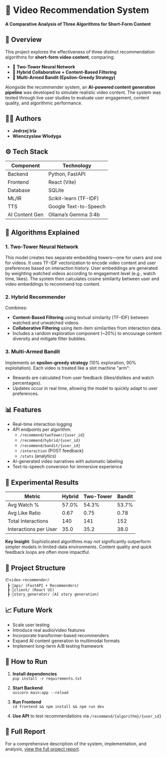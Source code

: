 # 🎥 Video Recommendation System

**A Comparative Analysis of Three Algorithms for Short-Form Content**

## 📌 Overview

This project explores the effectiveness of three distinct recommendation algorithms for **short-form video content**, comparing:

- 🔹 **Two-Tower Neural Network**
- 🔹 **Hybrid Collaborative + Content-Based Filtering**
- 🔹 **Multi-Armed Bandit (Epsilon-Greedy Strategy)**

Alongside the recommender system, an **AI-powered content generation pipeline** was developed to simulate realistic video content. The system was tested through live user studies to evaluate user engagement, content quality, and algorithmic performance.

## 👨‍🔬 Authors

- **Jedrzej Irla**
- **Wienczyslaw Wlodyga**

## ⚙️ Tech Stack

| Component      | Technology            |
| -------------- | --------------------- |
| Backend        | Python, FastAPI       |
| Frontend       | React (Vite)          |
| Database       | SQLite                |
| ML/IR          | Scikit-learn (TF-IDF) |
| TTS            | Google Text-to-Speech |
| AI Content Gen | Ollama’s Gemma 3:4b   |

## 🧠 Algorithms Explained

### 1. Two-Tower Neural Network

This model creates two separate embedding towers—one for users and one for videos. It uses TF-IDF vectorization to encode video content and user preferences based on interaction history. User embeddings are generated by weighting watched videos according to engagement level (e.g., watch time, likes). The system then calculates cosine similarity between user and video embeddings to recommend top content.

### 2. Hybrid Recommender

Combines:

- **Content-Based Filtering** using textual similarity (TF-IDF) between watched and unwatched videos.
- **Collaborative Filtering** using item-item similarities from interaction data.
- Includes a random exploration component (~20%) to encourage content diversity and mitigate filter bubbles.

### 3. Multi-Armed Bandit

Implements an **epsilon-greedy strategy** (10% exploration, 90% exploitation). Each video is treated like a slot machine "arm":

- Rewards are calculated from user feedback (likes/dislikes and watch percentages).
- Updates occur in real time, allowing the model to quickly adapt to user preferences.

## 📊 Features

- Real-time interaction logging
- API endpoints per algorithm:
  - `/recommend/twoTower/{user_id}`
  - `/recommend/hybrid/{user_id}`
  - `/recommend/bandit/{user_id}`
  - `/interaction` (POST feedback)
  - `/stats` (analytics)
- AI-generated video narratives with automatic labeling
- Text-to-speech conversion for immersive experience

## 🔬 Experimental Results

| Metric                | Hybrid | Two-Tower | Bandit |
| --------------------- | ------ | --------- | ------ |
| Avg Watch %           | 57.0%  | 54.3%     | 53.7%  |
| Avg Like Ratio        | 0.67   | 0.75      | 0.78   |
| Total Interactions    | 140    | 141       | 152    |
| Interactions per User | 35.0   | 35.2      | 38.0   |

**Key Insight**: Sophisticated algorithms may not significantly outperform simpler models in limited-data environments. Content quality and quick feedback loops are often more impactful.

## 📁 Project Structure

```
📦video-recommender/
 ┣ 📂api/ (FastAPI + Recommenders)
 ┣ 📂client/ (React UI)
 ┣ 📂story_generator/ (AI story generation)
```

## 📈 Future Work

- Scale user testing
- Introduce real audio/video features
- Incorporate transformer-based recommenders
- Expand AI content generation to multimodal formats
- Implement long-term A/B testing framework

## 🚀 How to Run

1. **Install dependencies**  
   `pip install -r requirements.txt`

2. **Start Backend**  
   `uvicorn main:app --reload`

3. **Run Frontend**  
   `cd frontend && npm install && npm run dev`

4. **Use API** to test recommendations via `/recommend/{algorithm}/{user_id}`

## 📄 Full Report

For a comprehensive description of the system, implementation, and analysis, [view the full project report](./assets/report.pdf).
